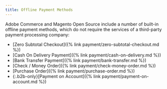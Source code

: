 ```yaml
---
title: Offline Payment Methods
---
```


Adobe Commerce and Magento Open Source include a number of built-in offline payment methods, which do not require the services of a third-party payment processing company:

- [Zero Subtotal Checkout]({% link payment/zero-subtotal-checkout.md %})
- [Cash On Delivery Payment]({% link payment/cash-on-delivery.md %})
- [Bank Transfer Payment]({% link payment/bank-transfer.md %})
- [Check / Money Order]({% link payment/check-money-order.md %})
- [Purchase Order]({% link payment/purchase-order.md %})
- {:.b2b-only}[Payment on Account]({% link payment/payment-on-account.md %})
